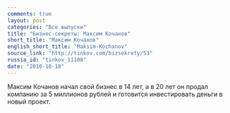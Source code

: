 ```yaml
---
comments: true
layout: post
categories: "Все выпуски"
title: "Бизнес-секреты: Максим Кочанов"
short_title: "Максим Кочанов"
english_short_title: "Maksim-Kochanov"
source_link: "http://tinkov.com/bizsekrety/53"
russia_id: "tinkov_11108"
date: "2010-10-18"
---
```

Максим Кочанов начал свой бизнес в 14 лет, а в 20 лет он продал компанию за 5 миллионов рублей и готовится инвестировать деньги в новый проект.
